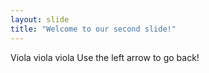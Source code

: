 ```yaml
---
layout: slide
title: "Welcome to our second slide!"
---
```

Viola viola viola
Use the left arrow to go back!
